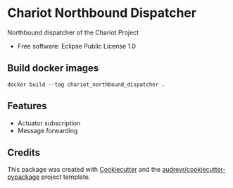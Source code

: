 # Chariot Northbound Dispatcher

Northbound dispatcher of the Chariot Project

* Free software: Eclipse Public License 1.0

## Build docker images

```
docker build --tag chariot_northbound_dispatcher .
```


## Features

* Actuator subscription
* Message forwarding

## Credits

This package was created with [Cookiecutter](https://github.com/audreyr/cookiecutter) and the [audreyr/cookiecutter-pypackage](https://github.com/audreyr/cookiecutter-pypackage) project template.
